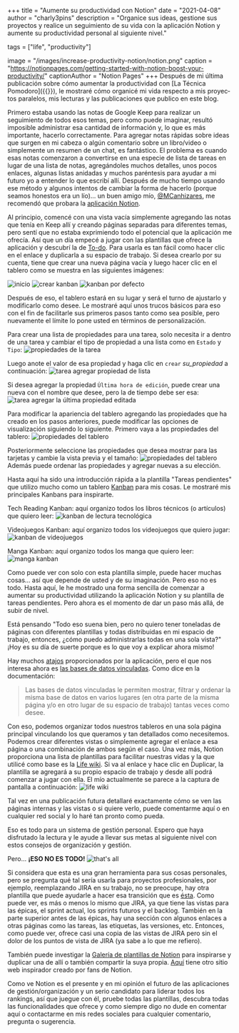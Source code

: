 +++
title = "Aumente su productividad con Notion"
date = "2021-04-08"
author = "charly3pins"
description = "Organice sus ideas, gestione sus proyectos y realice un seguimiento de su vida con la aplicación Notion y aumente su productividad personal al siguiente nivel."

tags = ["life", "productivity"]

image = "/images/increase-productivity-notion/notion.png"
caption = "https://notionpages.com/getting-started-with-notion-boost-your-productivity/"
captionAuthor = "Notion Pages"
+++
Después de mi última publicación sobre cómo aumentar la productividad con [La Técnica Pomodoro]({{<relref path="/blog/the-pomodoro-technique.md" lang="es">}}), le mostraré cómo organicé mi vida respecto a mis proyectos paralelos, mis lecturas y las publicaciones que publico en este blog.

Primero estaba usando las notas de Google Keep para realizar un seguimiento de todos esos temas, pero como puede imaginar, resultó imposible administrar esa cantidad de información y, lo que es más importante, hacerlo correctamente. Para agregar notas rápidas sobre ideas que surgen en mi cabeza o algún comentario sobre un libro/video o simplemente un resumen de un chat, es fantástico. El problema es cuando esas notas comenzaron a convertirse en una especie de lista de tareas en lugar de una lista de notas, agregándoles muchos detalles, unos pocos enlaces, algunas listas anidadas y muchos paréntesis para ayudar a mi futuro yo a entender lo que escribí allí. Después de mucho tiempo usando ese método y algunos intentos de cambiar la forma de hacerlo (porque seamos honestos era un lío)... un buen amigo mío, [@MCanhizares](https://twitter.com/mcanhizares), me recomendó que probara la [aplicación Notion](https://www.notion.so/).

Al principio, comencé con una vista vacía simplemente agregando las notas que tenía en Keep allí y creando páginas separadas para diferentes temas, pero sentí que no estaba exprimiendo todo el potencial que la aplicación me ofrecía. Así que un día empecé a jugar con las plantillas que ofrece la aplicación y descubrí la de [To-do](https://www.notion.so/To-do-22ea4a5722cf49ad83718b10f4ff14f9). Para usarla es tan fácil como hacer clic en el enlace y duplicarla a su espacio de trabajo. Si desea crearlo por su cuenta, tiene que crear una nueva página vacía y luego hacer clic en el tablero como se muestra en las siguientes imágenes:

![inicio](/images/increase-productivity-notion/01-start.png)
![crear kanban](/images/increase-productivity-notion/02-create-kanban.png)
![kanban por defecto](/images/increase-productivity-notion/03-kanban-default.png)

Después de eso, el tablero estará en su lugar y será el turno de ajustarlo y modificarlo como desee. Le mostraré aquí unos trucos básicos para eso con el fin de facilitarle sus primeros pasos tanto como sea posible, pero nuevamente el límite lo pone usted en términos de personalización.

Para crear una lista de propiedades para una tarea, solo necesita ir a dentro de una tarea y cambiar el tipo de propiedad a una lista como en `Estado` y` Tipo`:
![propiedades de la tarea](/images/increase-productivity-notion/04-task-properties.png)

Luego anote el valor de esa propiedad y haga clic en `crear` _su_propiedad_ a continuación:
![tarea agregar propiedad de lista](/images/increase-productivity-notion/04-task-add-list-property.png)

Si desea agregar la propiedad `Última hora de edición`, puede crear una nueva con el nombre que desee, pero la de tiempo debe ser esa:
![tarea agregar la última propiedad editada](/images/increase-productivity-notion/05-task-add-last-edited-property.png)

Para modificar la apariencia del tablero agregando las propiedades que ha creado en los pasos anteriores, puede modificar las opciones de visualización siguiendo lo siguiente. Primero vaya a las propiedades del tablero:
![propiedades del tablero](/images/increase-productivity-notion/06-board-properties.png)

Posteriormente seleccione las propiedades que desea mostrar para las tarjetas y cambie la vista previa y el tamaño:
![propiedades del tablero](/images/increase-productivity-notion/07-board-properties.png)
Además puede ordenar las propiedades y agregar nuevas a su elección.

Hasta aquí ha sido una introducción rápida a la plantilla "Tareas pendientes" que utilizo mucho como un tablero [Kanban](https://en.wikipedia.org/wiki/Kanban) para mis cosas. Le mostraré mis principales Kanbans para inspirarte.

Tech Reading Kanban: aquí organizo todos los libros técnicos (o artículos) que quiero leer:
![kanban de lectura tecnológica](/images/increase-productivity-notion/tech-reading-kanban.jpeg)

Videojuegos Kanban: aquí organizo todos los videojuegos que quiero jugar:
![kanban de videojuegos](/images/increase-productivity-notion/videogames-kanban.jpeg)

Manga Kanban: aquí organizo todos los manga que quiero leer:
![manga kanban](/images/increase-productivity-notion/manga-kanban.jpeg)

Como puede ver con solo con esta plantilla simple, puede hacer muchas cosas... así que depende de usted y de su imaginación. Pero eso no es todo. Hasta aquí, le he mostrado una forma sencilla de comenzar a aumentar su productividad utilizando la aplicación Notion y su plantilla de tareas pendientes. Pero ahora es el momento de dar un paso más allá, de subir de nivel.

Está pensando "Todo eso suena bien, pero no quiero tener toneladas de páginas con diferentes plantillas y todas distribuidas en mi espacio de trabajo, entonces, ¿cómo puedo administrarlas todas en una sola vista?" ¡Hoy es su día de suerte porque es lo que voy a explicar ahora mismo!

Hay muchos [atajos](https://www.notion.so/Learn-the-shortcuts-66e28cec810548c3a4061513126766b0) proporcionados por la aplicación, pero el que nos interesa ahora es [las bases de datos vinculadas](https://www.notion.so/Linked-databases-fb007e2798d04c57aee839ecf6ce450a). Como dice en la documentación:
> Las bases de datos vinculadas le permiten mostrar, filtrar y ordenar la misma base de datos en varios lugares (en otra parte de la misma página y/o en otro lugar de su espacio de trabajo) tantas veces como desee.

Con eso, podemos organizar todos nuestros tableros en una sola página principal vinculando los que queramos y tan detallados como necesitemos. Podemos crear diferentes vistas o simplemente agregar el enlace a esa página o una combinación de ambos según el caso. Una vez más, Notion proporciona una lista de plantillas para facilitar nuestras vidas y la que utilicé como base es la [Life wiki](https://www.notion.so/Life-wiki-9fd5df673bc44b6583f419ad49a4d1af). Si va al enlace y hace clic en Duplicar, la plantilla se agregará a su propio espacio de trabajo y desde allí podrá comenzar a jugar con ella. El mío actualmente se parece a la captura de pantalla a continuación:
![life wiki](/images/increase-productivity-notion/life-wiki.jpeg)

Tal vez en una publicación futura detallaré exactamente cómo se ven las páginas internas y las vistas o si quiere verlo, puede comentarme aquí o en cualquier red social y lo haré tan pronto como pueda.

Eso es todo para un sistema de gestión personal. Espero que haya disfrutado la lectura y le ayude a llevar sus metas al siguiente nivel con estos consejos de organización y gestión.

Pero... **¡ESO NO ES TODO!**
![that's all](/images/increase-productivity-notion/thats-all.gif)

Si considera que esta es una gran herramienta para sus cosas personales, pero se pregunta qué tal sería usarla para proyectos profesionales, por ejemplo, reemplazando JIRA en su trabajo, no se preocupe, hay otra plantilla que puede ayudarle a hacer esa transición que es [ésta](https://www.notion.so/Jira-Alternative-Notion-template-93880ffefbbd4931900ffd11430859fd). Como puede ver, es más o menos lo mismo que JIRA, ya que tiene las vistas para las épicas, el sprint actual, los sprints futuros y el backlog. También en la parte superior antes de las épicas, hay una sección con algunos enlaces a otras páginas como las tareas, las etiquetas, las versiones, etc. Entonces, como puede ver, ofrece casi una copia de las vistas de JIRA pero sin el dolor de los puntos de vista de JIRA (ya sabe a lo que me refiero).

También puede investigar la [Galería de plantillas de Notion](https://www.notion.so/Notion-Template-Gallery-181e961aeb5c4ee6915307c0dfd5156d) para inspirarse y duplicar una de allí o también compartir la suya propia. [Aquí](https://notionpages.com/) tiene otro sitio web inspirador creado por fans de Notion.

Como ve Notion es el presente y en mi opinión el futuro de las aplicaciones de gestión/organización y un serio candidato para liderar todos los rankings, así que juegue con él, pruebe todas las plantillas, descubra todas las funcionalidades que ofrece y como siempre digo no dude en comentar aquí o contactarme en mis redes sociales para cualquier comentario, pregunta o sugerencia.
